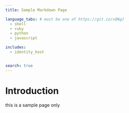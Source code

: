 ```yaml
---
title: Sample Markdown Page

language_tabs: # must be one of https://git.io/vQNgJ
  - shell
  - ruby
  - python
  - javascript

includes:
  - identity_host


search: true
---
```


# Introduction
this is a sample page only
